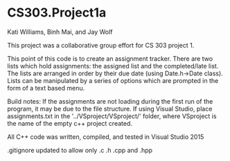 # CS303.Project1a
Kati Williams, Binh Mai, and Jay Wolf

This project was a collaborative group effort for CS 303 project 1.


This point of this code is to create an assignment tracker. There are two lists which hold assignments: the assigned list and the completed/late list. The lists are arranged in order by their due date (using Date.h->Date class). Lists can be manipulated by a series of options which are prompted in the form of a text based menu.


Build notes: If the assignments are not loading during the first run of the program, it may be due to the file structure.  If using Visual Studio, place assignments.txt in the '../VSproject/VSproject/' folder, where VSproject is the name of the empty c++ project created.  

All C++ code was written, compiled, and tested in Visual Studio 2015



.gitignore updated to allow only .c .h .cpp and .hpp

